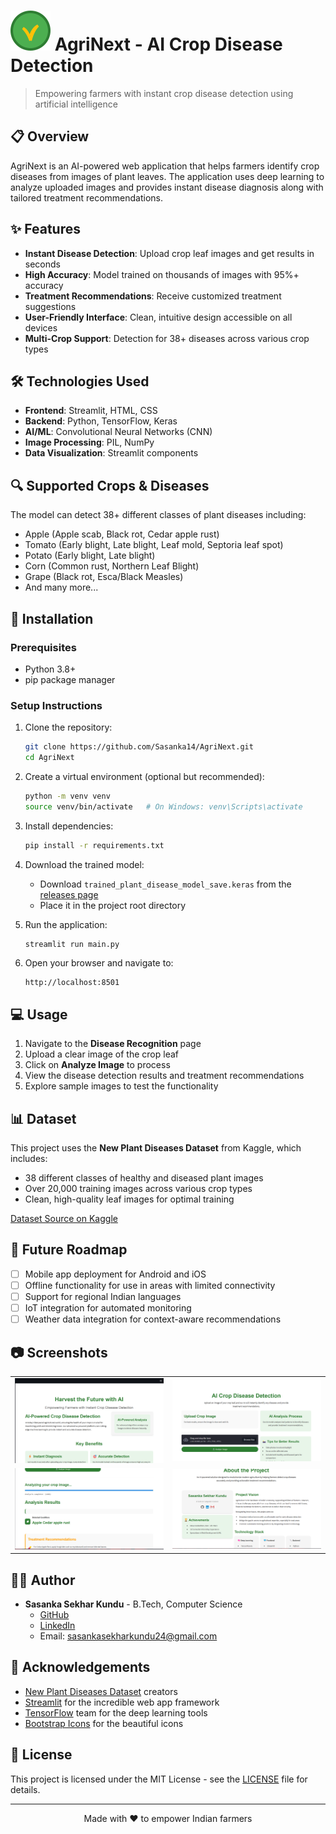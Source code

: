 # ![AgriNext Logo](asset/favicon.svg) AgriNext - AI Crop Disease Detection



> Empowering farmers with instant crop disease detection using artificial intelligence

## 📋 Overview

AgriNext is an AI-powered web application that helps farmers identify crop diseases from images of plant leaves. The application uses deep learning to analyze uploaded images and provides instant disease diagnosis along with tailored treatment recommendations.

## ✨ Features

- **Instant Disease Detection**: Upload crop leaf images and get results in seconds
- **High Accuracy**: Model trained on thousands of images with 95%+ accuracy
- **Treatment Recommendations**: Receive customized treatment suggestions
- **User-Friendly Interface**: Clean, intuitive design accessible on all devices
- **Multi-Crop Support**: Detection for 38+ diseases across various crop types

## 🛠️ Technologies Used

- **Frontend**: Streamlit, HTML, CSS
- **Backend**: Python, TensorFlow, Keras
- **AI/ML**: Convolutional Neural Networks (CNN)
- **Image Processing**: PIL, NumPy
- **Data Visualization**: Streamlit components

## 🔍 Supported Crops & Diseases

The model can detect 38+ different classes of plant diseases including:

- Apple (Apple scab, Black rot, Cedar apple rust)
- Tomato (Early blight, Late blight, Leaf mold, Septoria leaf spot)
- Potato (Early blight, Late blight)
- Corn (Common rust, Northern Leaf Blight)
- Grape (Black rot, Esca/Black Measles)
- And many more...

## 🔧 Installation

### Prerequisites
- Python 3.8+
- pip package manager

### Setup Instructions

1. Clone the repository:
   ```bash
   git clone https://github.com/Sasanka14/AgriNext.git
   cd AgriNext
   ```

2. Create a virtual environment (optional but recommended):
   ```bash
   python -m venv venv
   source venv/bin/activate   # On Windows: venv\Scripts\activate
   ```

3. Install dependencies:
   ```bash
   pip install -r requirements.txt
   ```

4. Download the trained model:
   - Download `trained_plant_disease_model_save.keras` from the [releases page](https://github.com/Sasanka14/AgriNext/releases)
   - Place it in the project root directory

5. Run the application:
   ```bash
   streamlit run main.py
   ```

6. Open your browser and navigate to:
   ```
   http://localhost:8501
   ```

## 💻 Usage

1. Navigate to the **Disease Recognition** page
2. Upload a clear image of the crop leaf
3. Click on **Analyze Image** to process
4. View the disease detection results and treatment recommendations
5. Explore sample images to test the functionality

## 📊 Dataset

This project uses the **New Plant Diseases Dataset** from Kaggle, which includes:
- 38 different classes of healthy and diseased plant images
- Over 20,000 training images across various crop types
- Clean, high-quality leaf images for optimal training

[Dataset Source on Kaggle](https://www.kaggle.com/datasets/vipoooool/new-plant-diseases-dataset/data)

## 🔮 Future Roadmap

- [ ] Mobile app deployment for Android and iOS
- [ ] Offline functionality for use in areas with limited connectivity
- [ ] Support for regional Indian languages
- [ ] IoT integration for automated monitoring
- [ ] Weather data integration for context-aware recommendations

## 📷 Screenshots

<table>
  <tr>
    <td><img src="asset/screenshots/home.png" alt="Home Page" width="400"/></td>
    <td><img src="asset/screenshots/detection.png" alt="Disease Detection" width="400"/></td>
  </tr>
  <tr>
    <td><img src="asset/screenshots/results.png" alt="Detection Results" width="400"/></td>
    <td><img src="asset/screenshots/about.png" alt="About Page" width="400"/></td>
  </tr>
</table>



## 👨‍💻 Author

- **Sasanka Sekhar Kundu** - B.Tech, Computer Science
  - [GitHub](https://github.com/Sasanka14)
  - [LinkedIn](https://www.linkedin.com/in/sasanka-sekhar-kundu-b746072a7)
  - Email: sasankasekharkundu24@gmail.com

## 🙏 Acknowledgements

- [New Plant Diseases Dataset](https://www.kaggle.com/datasets/vipoooool/new-plant-diseases-dataset) creators
- [Streamlit](https://streamlit.io/) for the incredible web app framework
- [TensorFlow](https://www.tensorflow.org/) team for the deep learning tools
- [Bootstrap Icons](https://icons8.com/) for the beautiful icons

## 📄 License

This project is licensed under the MIT License - see the [LICENSE](LICENSE) file for details.

---

<p align="center">Made with ❤️ to empower Indian farmers</p>